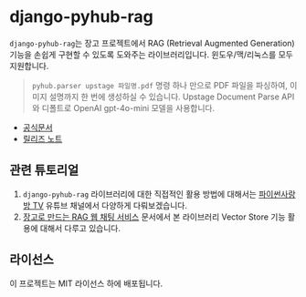 # django-pyhub-rag

`django-pyhub-rag`는 장고 프로젝트에서 RAG (Retrieval Augmented Generation) 기능을 손쉽게 구현할 수 있도록 도와주는 라이브러리입니다.
윈도우/맥/리눅스를 모두 지원합니다.

> `pyhub.parser upstage 파일명.pdf` 명령 하나 만으로 PDF 파일을 파싱하여, 이미지 설명까지 한 번에 생성하실 수 있습니다.
> Upstage Document Parse API와 디폴트로 OpenAI gpt-4o-mini 모델을 사용합니다. 

+ [공식문서](https://rag.pyhub.kr)
+ [릴리즈 노트](https://rag.pyhub.kr/release-notes)


## 관련 튜토리얼

1. `django-pyhub-rag` 라이브러리에 대한 직접적인 활용 방법에 대해서는 [파이썬사랑방 TV](https://www.youtube.com/@pyhub-kr) 유튜브 채널에서 다양하게 다뤄보겠습니다.
2. [장고로 만드는 RAG 웹 채팅 서비스](https://ai.pyhub.kr/hands-on-lab/django-webchat-rag/) 문서에서 본 라이브러리 Vector Store 기능 활용에 대해서 다루고 있습니다.


## 라이선스

이 프로젝트는 MIT 라이선스 하에 배포됩니다.
